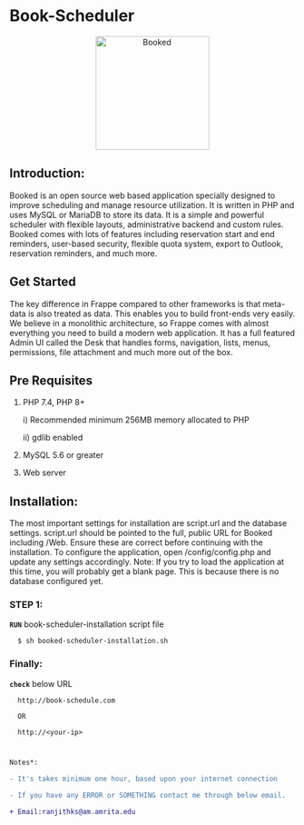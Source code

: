 # Book-Scheduler


<p align="center">
  <img width="200" src="https://www.bookedscheduler.com/wp-content/uploads/2021/09/Imagotype.png" alt="Booked">
  </p>


## Introduction: 

  Booked is an open source web based application specially designed to improve scheduling and manage resource utilization. It is written in PHP and uses MySQL or MariaDB to store its data. It is a simple and powerful scheduler with flexible layouts, administrative backend and custom rules. Booked comes with lots of features including reservation start and end reminders, user-based security, flexible quota system, export to Outlook, reservation reminders, and much more.

## Get Started

  The key difference in Frappe compared to other frameworks is that meta-data is also treated as data. This enables you to build front-ends very easily. We believe in a monolithic architecture, so Frappe comes with almost everything you need to build a modern web application. It has a full featured Admin UI called the Desk that handles forms, navigation, lists, menus, permissions, file attachment and much more out of the box.

## Pre Requisites

1. PHP 7.4, PHP 8+

    i) Recommended minimum 256MB memory allocated to PHP
    
    ii) gdlib enabled
    
2. MySQL 5.6 or greater
3. Web server
 
## Installation:

  The most important settings for installation are script.url and the database settings. script.url should be pointed to the full, public URL for Booked including /Web. Ensure these are correct before continuing with the installation. To configure the application, open /config/config.php and update any settings accordingly. Note: If you try to load the application at this time, you will probably get a blank page. This is because there is no database configured yet.
  
### STEP 1:

  <strong>```RUN```</strong> book-scheduler-installation script file
   
```
  $ sh booked-scheduler-installation.sh
```

### Finally:


  <strong>```check```</strong> below URL
  
```
  http://book-schedule.com

  OR 
  
  http://<your-ip>
```


#

```diff
Notes*:

- It's takes minimum one hour, based upon your internet connection

- If you have any ERROR or SOMETHING contact me through below email.

+ Email:ranjithks@am.amrita.edu

```
